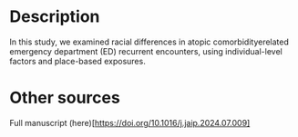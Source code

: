 # Description

In this study, we examined racial differences in atopic comorbidityerelated emergency department (ED) recurrent encounters, using individual-level factors and place-based exposures.

# Other sources
Full manuscript (here)[https://doi.org/10.1016/j.jaip.2024.07.009]
